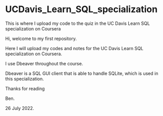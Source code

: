 # UCDavis_Learn_SQL_specialization
This is where I upload my code to the quiz in the UC Davis Learn SQL specialization on Coursera

Hi, welcome to my first repository.

Here I will upload my codes and notes for the UC Davis Learn SQL specialization on Coursera.

I use Dbeaver throughout the course.

Dbeaver is a SQL GUI client that is able to handle SQLite, which is used in this specialization.


Thanks for reading

Ben.

26 July 2022.
